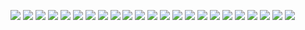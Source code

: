 ![](./img/00_Hw112z4.jpeg)
![](./img/01_A8m5dHh.jpeg)
![](./img/02_nWKzZtz.jpeg)
![](./img/03_SvTCcyb.jpeg)
![](./img/04_FZ7FUJd.jpeg)
![](./img/05_cL4M0Gt.jpeg)
![](./img/06_Q5qCdH9.jpeg)
![](./img/07_wqHnod8.jpeg)
![](./img/08_kPjHHzS.jpeg)
![](./img/09_wJgwbFW.jpeg)
![](./img/10_xwmjjrU.jpeg)
![](./img/11_7lMWimc.jpeg)
![](./img/12_t0Glm2J.jpeg)
![](./img/13_7ixNUb5.jpeg)
![](./img/14_j0SYNnP.jpeg)
![](./img/15_cAMd8JE.jpeg)
![](./img/16_aXZwDI3.jpeg)
![](./img/17_vKzhSdx.jpeg)
![](./img/18_dNwygZB.jpeg)
![](./img/19_bFzrUxy.jpeg)
![](./img/20_EzPnIIB.jpeg)
![](./img/21_ggordvO.jpeg)
![](./img/22_ziptPeZ.jpeg)
